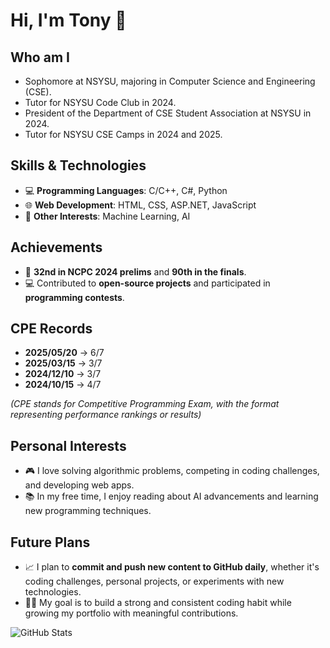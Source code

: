# Hi, I'm Tony 👋

## Who am I
- Sophomore at NSYSU, majoring in Computer Science and Engineering (CSE).
- Tutor for NSYSU Code Club in 2024.
- President of the Department of CSE Student Association at NSYSU in 2024.
- Tutor for NSYSU CSE Camps in 2024 and 2025.

## Skills & Technologies
- 💻 **Programming Languages**: C/C++, C#, Python
- 🌐 **Web Development**: HTML, CSS, ASP.NET, JavaScript
- 🧠 **Other Interests**: Machine Learning, AI

## Achievements
- 🎯 **32nd in NCPC 2024 prelims** and **90th in the finals**.
- 💻 Contributed to **open-source projects** and participated in **programming contests**.

## CPE Records
- **2025/05/20** -> 6/7
- **2025/03/15** -> 3/7
- **2024/12/10** -> 3/7
- **2024/10/15** -> 4/7

*(CPE stands for Competitive Programming Exam, with the format representing performance rankings or results)*

## Personal Interests
- 🎮 I love solving algorithmic problems, competing in coding challenges, and developing web apps.
- 📚 In my free time, I enjoy reading about AI advancements and learning new programming techniques.

## Future Plans 
- 📈 I plan to **commit and push new content to GitHub daily**, whether it's coding challenges, personal projects, or experiments with new technologies.  
- 🧑‍💻 My goal is to build a strong and consistent coding habit while growing my portfolio with meaningful contributions.

![GitHub Stats](https://github-readme-stats.vercel.app/api?username=Mr-Tony-Lee&show_icons=true&hide_title=true&count_private=true&theme=tokyonight)

